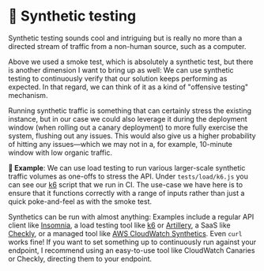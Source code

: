 # 🤖 Synthetic testing

Synthetic testing sounds cool and intriguing but is really no more than a directed stream of traffic from a non-human source, such as a computer.

Above we used a smoke test, which is absolutely a synthetic test, but there is another dimension I want to bring up as well: We can use synthetic testing to continuously verify that our solution keeps performing as expected. In that regard, we can think of it as a kind of "offensive testing" mechanism.

Running synthetic traffic is something that can certainly stress the existing instance, but in our case we could also leverage it during the deployment window (when rolling out a canary deployment) to more fully exercise the system, flushing out any issues. This would also give us a higher probability of hitting any issues—which we may not in a, for example, 10-minute window with low organic traffic.

**🎯 Example**: We can use load testing to run various larger-scale synthetic traffic volumes as one-offs to stress the API. Under `tests/load/k6.js` you can see our [k6](https://k6.io) script that we run in CI. The use-case we have here is to ensure that it functions correctly with a range of inputs rather than just a quick poke-and-feel as with the smoke test.

Synthetics can be run with almost anything: Examples include a regular API client like [Insomnia](https://insomnia.rest), a load testing tool like [k6](https://k6.io) or [Artillery](https://www.artillery.io), a SaaS like [Checkly](https://www.checklyhq.com), or a managed tool like [AWS CloudWatch Synthetics](https://docs.aws.amazon.com/AmazonCloudWatch/latest/monitoring/CloudWatch\_Synthetics\_Canaries.html). Even `curl` works fine! If you want to set something up to continuously run against your endpoint, I recommend using an easy-to-use tool like CloudWatch Canaries or Checkly, directing them to your endpoint.
